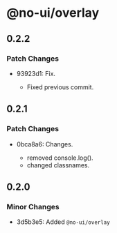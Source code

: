 # @no-ui/overlay

## 0.2.2

### Patch Changes

- 93923d1: Fix.

  - Fixed previous commit.

## 0.2.1

### Patch Changes

- 0bca8a6: Changes.

  - removed console.log().
  - changed classnames.

## 0.2.0

### Minor Changes

- 3d5b3e5: Added `@no-ui/overlay`
